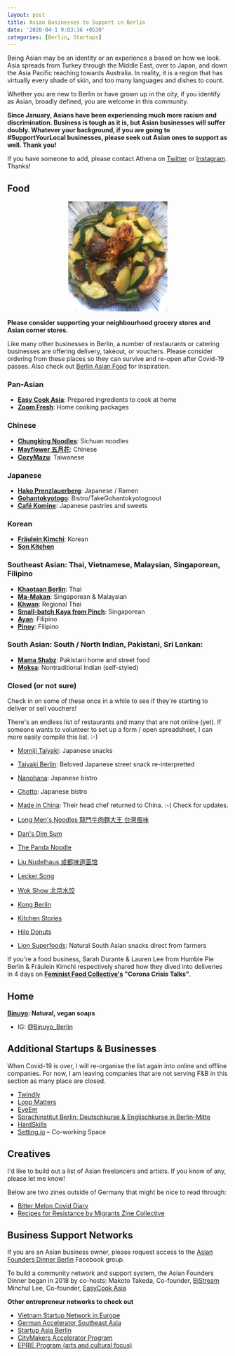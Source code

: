 ```yaml
---
layout: post
title: Asian Businesses to Support in Berlin
date: '2020-04-1 9:03:36 +0530'
categories: [Berlin, Startups]
---
```


Being Asian may be an identity or an experience a based on how we look. Asia spreads from Turkey through the Middle East, over to Japan, and down the Asia Pacific reaching towards Australia. In reality, it is a region that has virtually every shade of skin, and too many languages and dishes to count.

Whether you are new to Berlin or have grown up in the city, if you identify as Asian, broadly defined, you are welcome in this community. 

**Since January, Asians have been experiencing much more racism and discrimination. Business is tough as it is, but Asian businesses will suffer doubly. Whatever your background, if you are going to #SupportYourLocal businesses, please seek out Asian ones to support as well. Thank you!**

If you have someone to add, please contact Athena on [Twitter](http://www.twitter.com/@shenchingtou) or [Instagram](https://instagram.com/thecupandtheroad). Thanks!

## Food

<center><img src="/assets/blog/2020-03/chinese_veg_stirfry.jpg" alt="Chinese vegetarian stirfry" height="250"></center>

**Please consider supporting your neighbourhood grocery stores and Asian corner stores.**

Like many other businesses in Berlin, a number of restaurants or catering businesses are offering delivery, takeout, or vouchers. Please consider ordering from these places so they can survive and re-open after Covid-19 passes. Also check out [Berlin Asian Food](https://www.instagram.com/berlinasianfood/) for inspiration.

### Pan-Asian
*  [**Easy Cook Asia**](https://www.facebook.com/easycookasia/?eid=ARDESy2ZiwYwa11EQsXRaE_PQCTWXBb36s90Lis81jVPxVxQojFX9lHj0mG80gAAIGaJ-8xInteN8yeJ&timeline_context_item_type=intro_card_work&timeline_context_item_source=642427799&fref=tag): Prepared ingredients to cook at home 
*  [**Zoom Fresh**](https://instagram.com/zoom.fresh?igshid=4ch1fkc5ds79): Home cooking packages

### Chinese
*  [**Chungking Noodles**](https://www.instagram.com/chungkingnoodles/): Sichuan noodles
*  [**Mayflower 五月花**](https://www.lieferando.de/en/mayflower-1): Chinese
*  [**CozyMazu**](https://www.facebook.com/Cozymazu/): Taiwanese

### Japanese
*  [**Hako Prenzlauerberg**](https://instagram.com/hakoramen.pberg?igshid=1by6o0tquibag): Japanese / Ramen
* [**Gohantokyotogo**](https://www.facebook.com/Gohantokyotogo-112327130216208/?hc_location=ufi): Bistro/TakeGohantokyotogoout
* [**Café Komine**](https://www.facebook.com/cafekomine/?hc_location=ufi): Japanese pastries and sweets 

### Korean 
*  [**Fräulein Kimchi**](https://www.instagram.com/fraeuleinkimchi/): Korean
*  [**Son Kitchen**](https://www.facebook.com/sonkitchen/?hc_location=ufi)

### Southeast Asian: Thai, Vietnamese, Malaysian, Singaporean, Filipino
*  [**Khaotaan Berlin**](https://www.instagram.com/p/B-Fv5EcnUj9/): Thai 
*  [**Ma-Makan**](https://instagram.com/mamakanberlin?igshid=63luwcbt93kk): Singaporean & Malaysian
*  [**Khwan**](www.khwanberlin.com/order-online): Regional Thai
*  [**Small-batch Kaya from Pinch**](https://www.instagram.com/iampinch/): Singaporean
*  [**Ayan**](https://www.ayan-berlin.de/): Filipino
*  [**Pinoy**](http://www.pinoyberlin.de/): Filipino



### South Asian: South / North Indian, Pakistani, Sri Lankan: 
*  [**Mama Shabz**](https://www.instagram.com/mamashabz/): Pakistani home and street food
*  [**Moksa**](https://www.instagram.com/moksa.kitchen/): Nontraditional Indian (self-styled)

### Closed (or not sure)
Check in on some of these once in a while to see if they're starting to deliver or sell vouchers!

There's an endless list of restaurants and many that are not online (yet). If someone wants to volunteer to set up a form / open spreadsheet, I can more easily compile this list. :-) 

* [Momiji Taiyaki](https://www.facebook.com/momijiberlin/?hc_location=ufi): Japanese snacks
* [Taiyaki Berlin](https://www.instagram.com/taiyakiberlin/?igshid=cpfw6oujrj3c): Beloved Japanese street snack re-interpretted
* [Nanohana](https://www.instagram.com/nanohana.berlin/): Japanese bistro
* [Chotto](https://www.instagram.com/chottoberlin/): Japanese bistro
* [Made in China](https://www.instagram.com/madeinchina.berlin/?igshid=11gjqpxo04v8l): Their head chef returned to China. :-( Check for updates.
* [Long Men's Noodles 龍門牛肉麵大王 台灣風味](https://www.instagram.com/lonmensnoodlehouse/?igshid=uzqy57t4ioj4)
* [Dan's Dim Sum](https://www.facebook.com/dansdimsumberlin/)
*  [The Panda Noodle](https://www.instagram.com/thepandanoodle/) 
*  [Liu Nudelhaus 成都味道面馆](https://www.instagram.com/liuchengduweidao/?hl=en)
*  [Lecker Song](https://www.facebook.com/leckersong.berlin/)
*  [Wok Show 北京水饺](https://www.facebook.com/pages/Wok-Show/106861286045075)
* [Kong Berlin](https://www.facebook.com/kong.berlin/?ref=py_c&eid=ARB5WemTYFey3JPQIgcEtSloqjO6FX0WLSfv-F21yq3MWnUimyPADZz8Xa32VWP_BMKMYA1u5gLfYr0O)


*  [Kitchen Stories](https://www.kitchenstories.com/en) 
*  [Hilo Donuts](https://hilodonuts.de/) 
*  [Lion Superfoods](https://www.facebook.com/Lion-Superfoods-385239848966886/?hc_location=ufi): Natural South Asian snacks direct from farmers

If you're a food business, Sarah Durante & Lauren Lee from Humble Pie Berlin & Fräulein Kimchi respectively shared how they dived into deliveries in 4 days on **[Feminist Food Collective's](https://feministfoodclub.com) "Corona Crisis Talks"**.

## Home
**[Binuyo](www.binuyo.com): Natural, vegan soaps**
- IG: [@Binuyo_Berlin](www.instagram.com/binuyo_berlin)


## Additional Startups & Businesses
When Covid-19 is over, I will re-organise the list again into online and offline companies. For now, I am leaving companies that are not serving F&B in this section as many place are closed.

*  [Twindly](https://www.twindly.com/) 
*  [Loop Matters](http://www.loopmatters.de/) 
*  [EyeEm](https://www.eyeem.com/) 
*  [Sprachinstitut Berlin: Deutschkurse & Englischkurse in Berlin-Mitte](https://sprachinstitut-berlin.de/) 
*  [HardSkills](https://hardskills.com/) 
*  [Setting.io](https://setting.io/)  – Co-working Space

## Creatives
I'd like to build out a list of Asian freelancers and artists. If you know of any, please let me know! 


Below are two zines outside of Germany that might be nice to read through:
* [Bitter Melon Covid Diary](https://www.instagram.com/p/B94hfaSJZp9/?igshid=1mn6jpu5ygrhc)
* [Recipes for Resistance by Migrants Zine Collective](https://www.instagram.com/p/B-JMcZQpHqC/)

## Business Support Networks
If you are an Asian business owner, please request access to the [Asian Founders Dinner Berlin](https://www.facebook.com/groups/424193485137898/) Facebook group.

To build a community network and support system, the Asian Founders Dinner began in 2018 by co-hosts:
Makoto Takeda, Co-founder,  [BiStream](http://www.bistream.de/) 
Minchul Lee, Co-founder,  [EasyCook Asia](https://easycookasia.de/) 

**Other entrepreneur networks to check out**
*  [Vietnam Startup Network in Europe](https://www.facebook.com/vsneu/?eid=ARDRF25XcnuaCenZ2Y8LfUla8uOS8dRyJfYrRmCxk2Xz_jHbAu2HxIsqh5e9ya8vkTxTSAoiTlv0b1JR&timeline_context_item_type=intro_card_work&timeline_context_item_source=1804261296&fref=tag) 
*  [German Accelerator Southeast Asia](https://www.facebook.com/GAccelerator.SoutheastAsia/?eid=ARBBiRPoAAtvY6Q8va0jSe4652mwNnrorR3HSfLgXxCiOB65VQD-3wDII8AUNTSdTOK7Ky1U8p9Wzo5R&timeline_context_item_type=intro_card_work&timeline_context_item_source=100001961495093&fref=tag) 
*  [Startup Asia Berlin](https://startup-asiaberlin.com/) 
*  [CityMakers Accelerator Program](https://c-makers.de/entry/citymakers-lab/) 
*  [EPRIE Program (arts and cultural focus)](https://eprie.net/program/program-2019/) 
